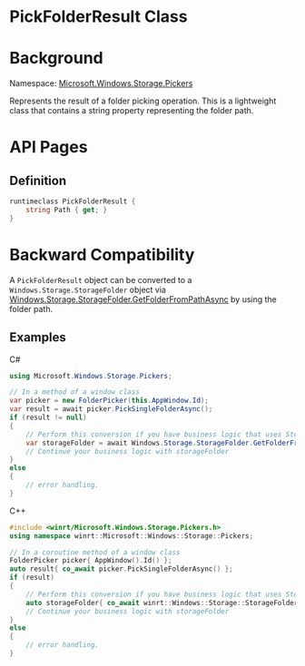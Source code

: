 PickFolderResult Class
===

# Background

Namespace: [Microsoft.Windows.Storage.Pickers](./Microsoft.Windows.Storage.Pickers.md)

Represents the result of a folder picking operation. This is a lightweight class that contains a 
string property representing the folder path.

# API Pages

## Definition

```C#
runtimeclass PickFolderResult {
    string Path { get; }
}
```

# Backward Compatibility

A `PickFolderResult` object can be converted to a `Windows.Storage.StorageFolder` object via 
[Windows.Storage.StorageFolder.GetFolderFromPathAsync](https://learn.microsoft.com/en-us/uwp/api/windows.storage.storagefolder.getfolderfrompathasync)
by using the folder path.


## Examples

C#

```C#
using Microsoft.Windows.Storage.Pickers;

// In a method of a window class
var picker = new FolderPicker(this.AppWindow.Id);
var result = await picker.PickSingleFolderAsync();
if (result != null)
{
    // Perform this conversion if you have business logic that uses StorageFolder
    var storageFolder = await Windows.Storage.StorageFolder.GetFolderFromPathAsync(result.Path);
    // Continue your business logic with storageFolder
}
else
{
    // error handling.
}
```

C++

```C++
#include <winrt/Microsoft.Windows.Storage.Pickers.h>
using namespace winrt::Microsoft::Windows::Storage::Pickers;

// In a coroutine method of a window class
FolderPicker picker{ AppWindow().Id() };
auto result{ co_await picker.PickSingleFolderAsync() };
if (result)
{
    // Perform this conversion if you have business logic that uses StorageFolder
    auto storageFolder{ co_await winrt::Windows::Storage::StorageFolder::GetFolderFromPathAsync(result.Path()) };
    // Continue your business logic with storageFolder
}
else
{
    // error handling.
}
```
